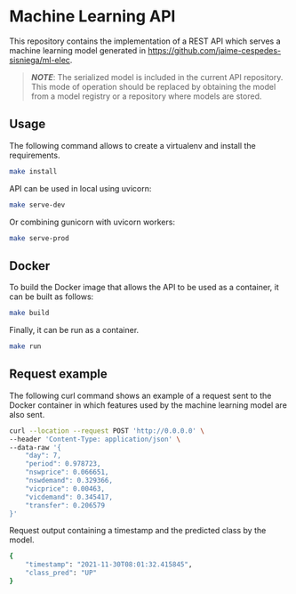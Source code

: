# Machine Learning API
This repository contains the implementation of a REST API which serves a machine learning model generated in https://github.com/jaime-cespedes-sisniega/ml-elec.

> **_NOTE_**: The serialized model is included in the current API repository. This mode of operation should be replaced by obtaining the model from a model registry or a repository where models are stored.

## Usage

The following command allows to create a virtualenv and install the requirements.
```bash
make install
```

API can be used in local using uvicorn:
```bash
make serve-dev
```

Or combining gunicorn with uvicorn workers:
```bash
make serve-prod
```

## Docker

To build the Docker image that allows the API to be used as a container, it can be built as follows:
```bash
make build
```
Finally, it can be run as a container.
```bash
make run
```

## Request example
The following curl command shows an example of a request sent to the Docker container in which features used by the machine learning model are also sent.

```bash
curl --location --request POST 'http://0.0.0.0' \
--header 'Content-Type: application/json' \
--data-raw '{
    "day": 7,
    "period": 0.978723,
    "nswprice": 0.066651,
    "nswdemand": 0.329366,
    "vicprice": 0.00463,
    "vicdemand": 0.345417,
    "transfer": 0.206579
}'
```
Request output containing a timestamp and the predicted class by the model.
```bash
{
    "timestamp": "2021-11-30T08:01:32.415845",
    "class_pred": "UP"
}
```

